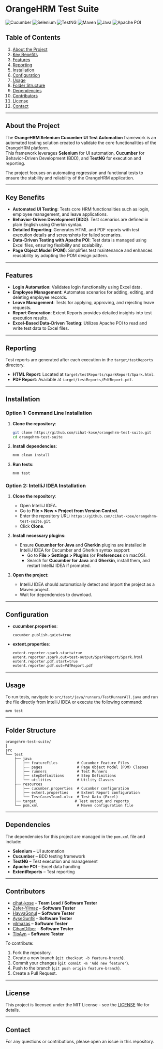 # OrangeHRM Test Suite

![Cucumber](https://img.shields.io/badge/Cucumber-23D96C?style=for-the-badge&logo=cucumber&logoColor=white)
![Selenium](https://img.shields.io/badge/Selenium-43B02A?style=for-the-badge&logo=selenium&logoColor=white)
![TestNG](https://img.shields.io/badge/TestNG-FF7300?style=for-the-badge&logo=testng&logoColor=white)
![Maven](https://img.shields.io/badge/Maven-C71A36?style=for-the-badge&logo=apache-maven&logoColor=white)
![Java](https://img.shields.io/badge/Java-ED8B00?style=for-the-badge&logo=java&logoColor=white)
![Apache POI](https://img.shields.io/badge/Apache%20POI-231F20?style=for-the-badge&logo=apache&logoColor=white)

## Table of Contents
1. [About the Project](#about-the-project)
2. [Key Benefits](#key-benefits)
3. [Features](#features)
4. [Reporting](#reporting)
5. [Installation](#installation)
6. [Configuration](#configuration)
7. [Usage](#usage)
8. [Folder Structure](#folder-structure)
9. [Dependencies](#dependencies)
10. [Contributors](#contributors)
11. [License](#license)
12. [Contact](#contact)

---

## About the Project
The **OrangeHRM Selenium Cucumber UI Test Automation** framework is an automated testing solution created to validate the core functionalities of the OrangeHRM platform.  
This framework leverages **Selenium** for UI automation, **Cucumber** for Behavior-Driven Development (BDD), and **TestNG** for execution and reporting.  

The project focuses on automating regression and functional tests to ensure the stability and reliability of the OrangeHRM application.  

---

## Key Benefits
- **Automated UI Testing**: Tests core HRM functionalities such as login, employee management, and leave applications.  
- **Behavior-Driven Development (BDD)**: Test scenarios are defined in plain English using Gherkin syntax.  
- **Detailed Reporting**: Generates HTML and PDF reports with test execution details and screenshots for failed scenarios.  
- **Data-Driven Testing with Apache POI**: Test data is managed using Excel files, ensuring flexibility and scalability.  
- **Page Object Model (POM)**: Simplifies test maintenance and enhances reusability by adopting the POM design pattern.  

---

## Features
- **Login Automation**: Validates login functionality using Excel data.  
- **Employee Management**: Automates scenarios for adding, editing, and deleting employee records.  
- **Leave Management**: Tests for applying, approving, and rejecting leave requests.  
- **Report Generation**: Extent Reports provides detailed insights into test execution results.  
- **Excel-Based Data-Driven Testing**: Utilizes Apache POI to read and write test data to Excel files.  

---

## Reporting
Test reports are generated after each execution in the `target/testReports` directory.  
- **HTML Report**: Located at `target/testReports/sparkReport/Spark.html`.  
- **PDF Report**: Available at `target/testReports/PdfReport.pdf`.  

---

## Installation
### Option 1: Command Line Installation
1. **Clone the repository**:  
   ```bash
   git clone https://github.com/cihat-kose/orangehrm-test-suite.git
   cd orangehrm-test-suite
   ```  
2. **Install dependencies**:  
   ```bash
   mvn clean install
   ```  
3. **Run tests**:  
   ```bash
   mvn test
   ```  

### Option 2: IntelliJ IDEA Installation  
1. **Clone the repository**:  
   - Open IntelliJ IDEA.  
   - Go to **File > New > Project from Version Control**.  
   - Enter the repository URL: `https://github.com/cihat-kose/orangehrm-test-suite.git`.  
   - Click **Clone**.  

2. **Install necessary plugins**:  
   - Ensure **Cucumber for Java** and **Gherkin** plugins are installed in IntelliJ IDEA for Cucumber and Gherkin syntax support:  
     - Go to **File > Settings > Plugins** (or **Preferences** on macOS).  
     - Search for **Cucumber for Java** and **Gherkin**, install them, and restart IntelliJ IDEA if prompted.  

3. **Open the project**:  
   - IntelliJ IDEA should automatically detect and import the project as a Maven project.  
   - Wait for dependencies to download.  

---

## Configuration
- **cucumber.properties**:  
   ```properties
   cucumber.publish.quiet=true
   ```  
- **extent.properties**:  
   ```properties
   extent.reporter.spark.start=true
   extent.reporter.spark.out=test-output/SparkReport/Spark.html
   extent.reporter.pdf.start=true
   extent.reporter.pdf.out=PdfReport.pdf
   ```  

---

## Usage
To run tests, navigate to `src/test/java/runners/TestRunnerAll.java` and run the file directly from IntelliJ IDEA or execute the following command:  
```bash
mvn test
```

---

## Folder Structure
```
orangehrm-test-suite/
│
src  
└── test  
    ├── java  
    │   ├── featureFiles         # Cucumber Feature Files  
    │   ├── pages                # Page Object Model (POM) Classes  
    │   ├── runners              # Test Runners  
    │   ├── stepDefinitions      # Step Definitions  
    │   └── utilities            # Utility Classes  
    ├── resources  
    │   ├── cucumber.properties  # Cucumber configuration  
    │   ├── extent.properties    # Extent Report configuration  
    │   └── TestCasesTeam1.xlsx  # Test Data (Excel)  
    │── target                  # Test output and reports  
    └── pom.xml                  # Maven configuration file
```  

---

## Dependencies
The dependencies for this project are managed in the `pom.xml` file and include:  
- **Selenium** – UI automation  
- **Cucumber** – BDD testing framework  
- **TestNG** – Test execution and management  
- **Apache POI** – Excel data handling  
- **ExtentReports** – Test reporting  

---

## Contributors
- [cihat-kose](https://github.com/cihat-kose) – **Team Lead / Software Tester**  
- [Zafer-Yilmaz](https://github.com/Zafer-Yilmaz) – **Software Tester**  
- [HavvaGonul](https://github.com/HavvaGonul) – **Software Tester**  
- [AyseGun18](https://github.com/AyseGun18) – **Software Tester**  
- [yilmazas](https://github.com/yilmazas) – **Software Tester**  
- [CihanDilber](https://github.com/CihanDilber) – **Software Tester**  
- [TlpAyn](https://github.com/TlpAyn) – **Software Tester**  

To contribute:

1. Fork the repository.
2. Create a new branch (`git checkout -b feature-branch`).
3. Commit your changes (`git commit -m 'Add new feature'`).
4. Push to the branch (`git push origin feature-branch`).
5. Create a Pull Request.
---

## License
This project is licensed under the MIT License - see the [LICENSE](LICENSE) file for details.  

---

## Contact
For any questions or contributions, please open an issue in this repository.
